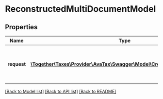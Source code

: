# ReconstructedMultiDocumentModel

## Properties
Name | Type | Description | Notes
------------ | ------------- | ------------- | -------------
**request** | [**\Together\Taxes\Provider\AvaTax\Swagger\Model\CreateMultiDocumentModel**](CreateMultiDocumentModel.md) | The original request that was used to create a MultiDocument object. | [optional] 

[[Back to Model list]](../README.md#documentation-for-models) [[Back to API list]](../README.md#documentation-for-api-endpoints) [[Back to README]](../README.md)


